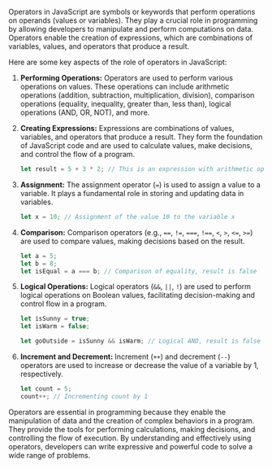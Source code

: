 Operators in JavaScript are symbols or keywords that perform operations on operands (values or variables). They play a crucial role in programming by allowing developers to manipulate and perform computations on data. Operators enable the creation of expressions, which are combinations of variables, values, and operators that produce a result.

Here are some key aspects of the role of operators in JavaScript:

1. **Performing Operations:** Operators are used to perform various operations on values. These operations can include arithmetic operations (addition, subtraction, multiplication, division), comparison operations (equality, inequality, greater than, less than), logical operations (AND, OR, NOT), and more.

2. **Creating Expressions:** Expressions are combinations of values, variables, and operators that produce a result. They form the foundation of JavaScript code and are used to calculate values, make decisions, and control the flow of a program.

   ```javascript
   let result = 5 + 3 * 2; // This is an expression with arithmetic operators
   ```

3. **Assignment:** The assignment operator (`=`) is used to assign a value to a variable. It plays a fundamental role in storing and updating data in variables.

   ```javascript
   let x = 10; // Assignment of the value 10 to the variable x
   ```

4. **Comparison:** Comparison operators (e.g., `==`, `!=`, `===`, `!==`, `<`, `>`, `<=`, `>=`) are used to compare values, making decisions based on the result.

   ```javascript
   let a = 5;
   let b = 8;
   let isEqual = a === b; // Comparison of equality, result is false
   ```

5. **Logical Operations:** Logical operators (`&&`, `||`, `!`) are used to perform logical operations on Boolean values, facilitating decision-making and control flow in a program.

   ```javascript
   let isSunny = true;
   let isWarm = false;

   let goOutside = isSunny && isWarm; // Logical AND, result is false
   ```

6. **Increment and Decrement:** Increment (`++`) and decrement (`--`) operators are used to increase or decrease the value of a variable by 1, respectively.

   ```javascript
   let count = 5;
   count++; // Incrementing count by 1
   ```

Operators are essential in programming because they enable the manipulation of data and the creation of complex behaviors in a program. They provide the tools for performing calculations, making decisions, and controlling the flow of execution. By understanding and effectively using operators, developers can write expressive and powerful code to solve a wide range of problems.